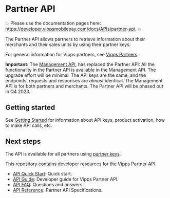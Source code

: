 <!-- START_METADATA
---
title: Introduction to the Partner API
sidebar_label: Introduction
sidebar_position: 1
hide_table_of_contents: true
description: The Partner API allows partners to retrieve information about their merchants and their sales units by using their partner keys.
pagination_next: null
pagination_prev: null
---
END_METADATA -->

# Partner API

<!-- START_COMMENT -->
💥 Please use the documentation pages here: <https://developer.vippsmobilepay.com/docs/APIs/partner-api>. 💥
<!-- END_COMMENT -->

The Partner API allows partners to retrieve information about their merchants and their sales units by using their partner keys.

For general information for Vipps partners, see
[Vipps Partners](https://developer.vippsmobilepay.com/docs/partner).

**Important:** The
[Management API](https://developer.vippsmobilepay.com/docs/APIs/management-api/),
has replaced the Partner API: All the functionality in the Partner API is available in the Management API.
The upgrade effort will be minimal: The API keys are the same, and the endpoints,
requests and responses are _almost_ identical.
The Management API is for both partners and merchants.
The Partner API will be phased out in Q4 2023.

## Getting started

See
[Getting Started](https://developer.vippsmobilepay.com/docs/getting-started)
for information about API keys, product activation, how to make API calls, etc.

## Next steps

The API is available for all partners using
[partner keys](https://developer.vippsmobilepay.com/docs/partner/partner-keys).

This repository contains developer resources for the Vipps Partner API.

* [API Quick Start](vipps-partner-api-quick-start.md):  Quick start.
* [API Guide](vipps-partner-api.md): Developer guide for Vipps Partner API.
* [API FAQ](vipps-partner-api-faq.md): Questions and answers.
* [API Reference](https://developer.vippsmobilepay.com/api/partner): Partner API Specifications.

